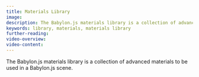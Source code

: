 ```yaml
---
title: Materials Library
image: 
description: The Babylon.js materials library is a collection of advanced materials to be used in a Babylon.js scene.
keywords: library, materials, materials library
further-reading:
video-overview:
video-content:
---
```


The Babylon.js materials library is a collection of advanced materials to be used in a Babylon.js scene.